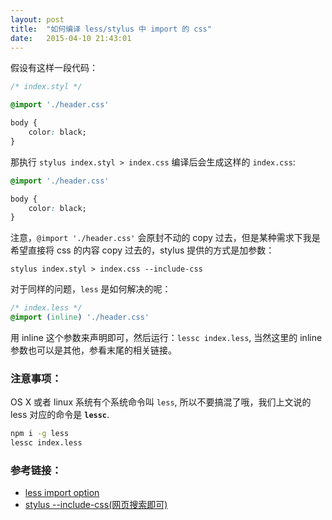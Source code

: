 ```yaml
---
layout: post
title:  "如何编译 less/stylus 中 import 的 css"
date:   2015-04-10 21:43:01
---
```


假设有这样一段代码：

```css
/* index.styl */

@import './header.css'

body {
    color: black;
}
```

那执行 `stylus index.styl > index.css` 编译后会生成这样的 `index.css`:

```css
@import './header.css'

body {
    color: black;
}
```

注意，`@import './header.css'` 会原封不动的 copy 过去，但是某种需求下我是希望直接将 css 的内容 copy 过去的，stylus 提供的方式是加参数：

```
stylus index.styl > index.css --include-css
```

对于同样的问题，`less` 是如何解决的呢：

```css
/* index.less */
@import (inline) './header.css'
```

用 inline 这个参数来声明即可，然后运行：`lessc index.less`, 当然这里的 inline 参数也可以是其他，参看末尾的相关链接。

### 注意事项：

OS X 或者 linux 系统有个系统命令叫 `less`, 所以不要搞混了哦，我们上文说的 less 对应的命令是 **`lessc`**.

```bash
npm i -g less
lessc index.less
```

### 参考链接：

- [less import option](http://lesscss.org/features/#import-options)
- [stylus --include-css(网页搜索即可)](http://learnboost.github.io/stylus/docs/executable.html)

